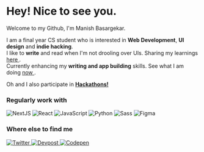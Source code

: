 
<h1> Hey! Nice to see you.</h1>

<p>Welcome to my Github, I'm Manish Basargekar.</p>
<p>I am a final year CS student who is interested in <b>Web Development</b>, <b>UI design</b> and <b>indie hacking</b>.<br>
  I like to <b>write</b> and read when I'm not drooling over UIs. Sharing my learnings <a href="https://mnsh.me/blog" target="_blank"> here </a>.<br> Currently enhancing my <b>writing and app building</b> skills. See what I am doing <a href="https://mnsh.me/now" target="_blank"> now </a>.
<p>Oh and I also participate in <a href="https://devpost.com/mnsh" target="_blank"> <b>Hackathons!</b> </a></p>


<h3>Regularly work with</h3>
<p>
  <img alt="NextJS" src="https://img.shields.io/badge/Next.js-000000.svg?style=for-the-badge&logo=nextdotjs&logoColor=white" />
    <img alt="React" src="https://img.shields.io/badge/React-61DAFB.svg?style=for-the-badge&logo=React&logoColor=black" />
    <img alt="JavaScript" src="https://img.shields.io/badge/JavaScript-F7DF1E.svg?style=for-the-badge&logo=JavaScript&logoColor=black" />
  <img alt="Python" src="https://img.shields.io/badge/Python-3776AB.svg?style=for-the-badge&logo=Python&logoColor=white" />
  <img alt="Sass" src="https://img.shields.io/badge/Sass-CC6699.svg?style=for-the-badge&logo=Sass&logoColor=white" />
   <img alt="Figma" src="https://img.shields.io/badge/Figma-F24E1E.svg?style=for-the-badge&logo=Figma&logoColor=white"/>

  

</p>


<h3>Where else to find me</h3>
<p>
<a href="https://twitter.com/madebymanish" target="_blank">
<img alt="Twitter" src="https://img.shields.io/badge/twitter-%231DA1F2.svg?&style=for-the-badge&logo=twitter&logoColor=white" />
</a> 
<a href="https://devpost.com/mnsh" target="_blank"><img alt="Devpost" src="https://img.shields.io/badge/Devpost-003E54.svg?style=for-the-badge&logo=Devpost&logoColor=white" />
  <a href="https://codepen.io/mnsh" target="_blank"><img alt="Codepen" src="https://img.shields.io/badge/Codepen-000000?style=for-the-badge&logo=codepen&logoColor=white" />
</a>
</p>
  
  

